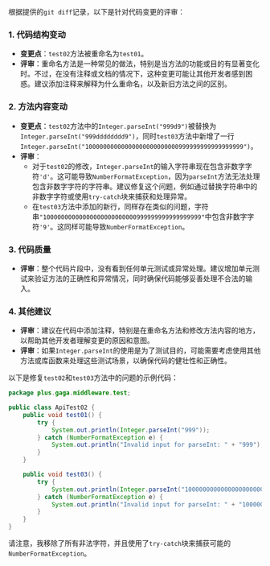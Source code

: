 根据提供的`git diff`记录，以下是针对代码变更的评审：

### 1. 代码结构变动
- **变更点**：`test02`方法被重命名为`test01`。
- **评审**：重命名方法是一种常见的做法，特别是当方法的功能或目的有显著变化时。不过，在没有注释或文档的情况下，这种变更可能让其他开发者感到困惑。建议添加注释来解释为什么重命名，以及新旧方法之间的区别。

### 2. 方法内容变动
- **变更点**：`test02`方法中的`Integer.parseInt("999d9")`被替换为`Integer.parseInt("999dddddddd9")`，同时`test03`方法中新增了一行`Integer.parseInt("10000000000000000000000000999999999999999999")`。
- **评审**：
  - 对于`test02`的修改，`Integer.parseInt`的输入字符串现在包含非数字字符`'d'`。这可能导致`NumberFormatException`，因为`parseInt`方法无法处理包含非数字字符的字符串。建议修复这个问题，例如通过替换字符串中的非数字字符或使用`try-catch`块来捕获和处理异常。
  - 在`test03`方法中添加的新行，同样存在类似的问题，字符串`"10000000000000000000000000999999999999999999"`中包含非数字字符`'9'`。这同样可能导致`NumberFormatException`。

### 3. 代码质量
- **评审**：整个代码片段中，没有看到任何单元测试或异常处理。建议增加单元测试来验证方法的正确性和异常情况，同时确保代码能够妥善处理不合法的输入。

### 4. 其他建议
- **评审**：建议在代码中添加注释，特别是在重命名方法和修改方法内容的地方，以帮助其他开发者理解变更的原因和意图。
- **评审**：如果`Integer.parseInt`的使用是为了测试目的，可能需要考虑使用其他方法或库函数来处理这些测试场景，以确保代码的健壮性和正确性。

以下是修复`test02`和`test03`方法中的问题的示例代码：

```java
package plus.gaga.middleware.test;

public class ApiTest02 {
    public void test01() {
        try {
            System.out.println(Integer.parseInt("999"));
        } catch (NumberFormatException e) {
            System.out.println("Invalid input for parseInt: " + "999");
        }
    }

    public void test03() {
        try {
            System.out.println(Integer.parseInt("10000000000000000000000000999999999999999999"));
        } catch (NumberFormatException e) {
            System.out.println("Invalid input for parseInt: " + "10000000000000000000000000999999999999999999");
        }
    }
}
```

请注意，我移除了所有非法字符，并且使用了`try-catch`块来捕获可能的`NumberFormatException`。